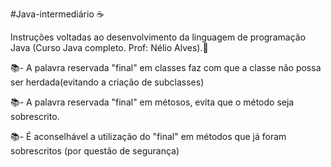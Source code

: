#Java-intermediário ☕

Instruções voltadas ao desenvolvimento da linguagem de programação Java (Curso Java completo. Prof: Nélio Alves).🥰

📚- A palavra reservada "final" em classes faz com que a classe não possa ser herdada(evitando a criação de subclasses)

📚- A palavra reservada "final" em métosos, evita que o método seja sobrescrito.

📚- É aconselhável a utilização do "final" em métodos que já foram sobrescritos (por questão de segurança)
